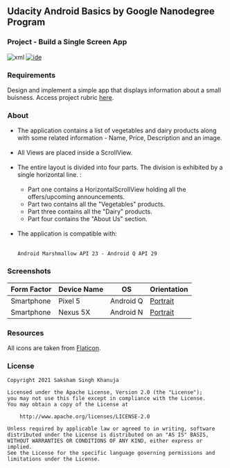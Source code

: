 ## Udacity Android Basics by Google Nanodegree Program
### Project - Build a Single Screen App
![xml](https://img.shields.io/badge/language-xml-blue)
[![ide](https://img.shields.io/badge/ide-android%20studio-brightgreen)](https://developer.android.com/studio)

### Requirements

Design and implement a simple app that displays information about a small buisness. Access project rubric [here](https://github.com/SakshamKhanuja/p_i_build_a_single_screen_app/blob/9cb16d5b45fdf59695d8074638f7dfedf6dabef8/Project%20Rubric.md).

### About

<ul>
  <li>The application contains a list of vegetables and dairy products along with some related information - Name, Price, Description and an image.</li><br/>
  <li>All Views are placed inside a ScrollView.</li><br/>
  <li>The entire layout is divided into four parts. The division is exhibited by a single horizontal line. :<br/><br/>
    <ul>
      <li>Part one contains a HorizontalScrollView holding all the offers/upcoming announcements.</li>
      <li>Part two contains all the "Vegetables" products.</li>
      <li>Part three contains all the "Dairy" products.</li>
      <li>Part four contains the "About Us" section.</li>
    </ul><br/>
  <li>The application is compatible with:<br/><br/>
  
```
Android Marshmallow API 23 - Android Q API 29
```
  </li>
</ul>

### Screenshots

Form Factor | Device Name | OS | Orientation
--- | --- | --- | --- 
Smartphone | Pixel 5 | Android Q | [Portrait](https://user-images.githubusercontent.com/94056845/142221659-aa2a9b7c-b36f-4a9a-8364-74413c122b1f.png)
Smartphone | Nexus 5X | Android N | [Portrait](https://user-images.githubusercontent.com/94056845/142221668-2195e35a-dbbd-41e8-a875-1534b1bf866a.png)

### Resources

All icons are taken from [Flaticon](https://www.flaticon.com/).

### License

```
Copyright 2021 Saksham Singh Khanuja

Licensed under the Apache License, Version 2.0 (the "License");
you may not use this file except in compliance with the License.
You may obtain a copy of the License at

    http://www.apache.org/licenses/LICENSE-2.0

Unless required by applicable law or agreed to in writing, software
distributed under the License is distributed on an "AS IS" BASIS,
WITHOUT WARRANTIES OR CONDITIONS OF ANY KIND, either express or implied.
See the License for the specific language governing permissions and
limitations under the License.
```
